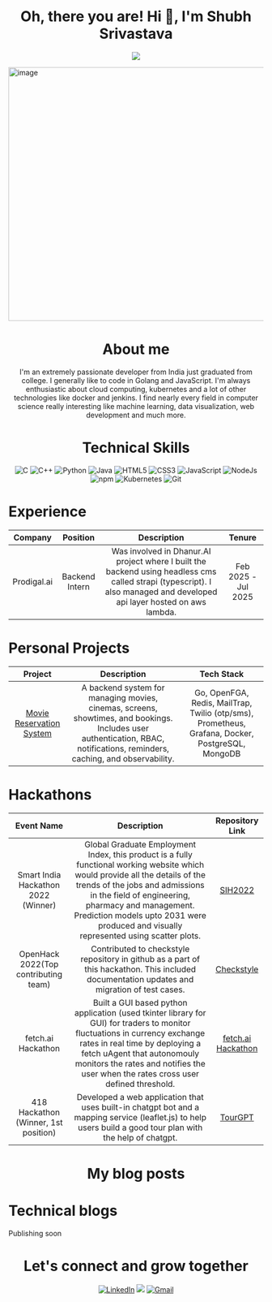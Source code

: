 
<h1 align="center">Oh, there you are! Hi 👋, I'm Shubh Srivastava</h1>
<p align="center">
  <a href="https://github.com/DenverCoder1/readme-typing-svg"><img src="https://readme-typing-svg.herokuapp.com?font=Time+New+Roman&color=cyan&size=25&center=true&vCenter=true&width=600&height=100&lines=नमस्ते+Hello+Привет+你好+salut;Computer+Science+Student+From+India;Hackathon+Master;Cloud+Engineering+Enthusiast;Love+To+Collaborate;Building+Strong+Communities"></a>
</p>

<img width="1500" height="500" alt="image" src="https://github.com/user-attachments/assets/b4190542-5d36-4c22-a142-64807e2fed07" />

<h1 align="center">About me</h1>
 
<p align="center">I'm an extremely passionate developer from India just graduated from college. I generally like to code in Golang and JavaScript. I'm always enthusiastic about cloud computing, kubernetes and a lot of other technologies like docker and jenkins. I find nearly every field in computer science really interesting like machine learning, data visualization, web development and much more.</p>

  
<h1 align="center">Technical Skills</h1>
<p align="center"> 
<img alt="C" src="https://img.shields.io/badge/c-%2300599C.svg?&style=for-the-badge&logo=c&logoColor=white" />
<img alt="C++" src="https://img.shields.io/badge/c++-%2300599C.svg?&style=for-the-badge&logo=c%2B%2B&ogoColor=white" />
 <img alt="Python" src="https://img.shields.io/badge/python-%2314354C.svg?style=for-the-badge&logo=python&logoColor=white"/>
 <img alt="Java" src="https://img.shields.io/badge/java-%23ED8B00.svg?&style=for-the-badge&logo=java&logoColor=white" />
<img alt="HTML5" src="https://img.shields.io/badge/html5-%23E34F26.svg?&style=for-the-badge&logo=html5&logoColor=white" />
 <img alt="CSS3" src="https://img.shields.io/badge/css3-%231572B6.svg?&style=for-the-badge&logo=css3&logoColor=white" />
 <img alt="JavaScript" src="https://img.shields.io/badge/javascript-%23323330.svg?&style=for-the-badge&logo=javascript&logoColor=%23F7DF1E" /> 
 <img alt="NodeJs" src="https://img.shields.io/badge/Node.js-339933?style=for-the-badge&logo=nodedotjs&logoColor=white" />
    <img alt="npm" src="https://img.shields.io/badge/npm-CB3837?style=for-the-badge&logo=npm&logoColor=white" />
    <img alt="Kubernetes" src="https://img.shields.io/badge/kubernetes-326ce5.svg?&style=for-the-badge&logo=kubernetes&logoColor=white" />
    <img alt="Git" src="https://img.shields.io/badge/Git-F05032?style=for-the-badge&logo=git&logoColor=white" />
</p>


<h1 align="left">Experience</h1>

| Company | Position | Description | Tenure |
| :---: | :---: | :---: | :---: |
| Prodigal.ai | Backend Intern | Was involved in Dhanur.AI project where I built the backend using headless cms called strapi (typescript). I also managed and developed api layer hosted on aws lambda. | Feb 2025 - Jul 2025 |

<h1 align="left">Personal Projects</h1>

| Project | Description | Tech Stack |
| :---: | :---: | :---: |
| [Movie Reservation System](https://github.com/ThatSneakyCoder/Movie-Reservation-System) | A backend system for managing movies, cinemas, screens, showtimes, and bookings. Includes user authentication, RBAC, notifications, reminders, caching, and observability. | Go, OpenFGA, Redis, MailTrap, Twilio (otp/sms), Prometheus, Grafana, Docker, PostgreSQL, MongoDB | 

<h1 align="left">Hackathons</h1>

| Event Name | Description | Repository Link |
| :---: | :---: | :---: |
| Smart India Hackathon 2022 (Winner) | Global Graduate Employment Index, this product is a fully functional working website which would provide all the details of the trends of the jobs and admissions in the field of engineering, pharmacy and management.  Prediction models upto 2031 were produced and visually represented using scatter plots. | [SIH2022](https://github.com/shubh220922/Global-Graduate-Employment-Index-SIH-2022-project-) |
| OpenHack 2022(Top contributing team) | Contributed to checkstyle repository in github as a part of this hackathon. This included documentation updates and migration of test cases. | [Checkstyle](https://github.com/checkstyle/checkstyle/pulls?q=is%3Apr+author%3Ashubh220922+is%3Aclosed) |
| fetch.ai Hackathon | Built a GUI based python application (used tkinter library for GUI) for traders to monitor fluctuations in currency exchange rates in real time by deploying a fetch uAgent that autonomouly monitors the rates and notifies the user when the rates cross user defined threshold.| [fetch.ai Hackathon](https://github.com/shubh220922/Fetch.ai-Hackathon-Project) |
| 418 Hackathon (Winner, 1st position) | Developed a web application that uses built-in chatgpt bot and a mapping service (leaflet.js) to help users build a good tour plan with the help of chatgpt. | [TourGPT](https://github.com/shubh220922/Aether-Hackathon-Project/tree/main) |


<h1 align="center">My blog posts</h1>

<h1 align="left">Technical blogs</h1>

<!-- | Blog Name | Description |
| :---: | :---: |
| nil | nil | -->
<p>Publishing soon</p>
 
 <h1 align="center">Let's connect and grow together</h1>
 
 <div align="center">


<a  href="https://www.linkedin.com/in/shubhtech/" target="_blank"><img alt="LinkedIn" src="https://img.shields.io/badge/linkedin%20-%230077B5.svg?&style=for-the-badge&logo=linkedin&logoColor=white" /></a>
<a href="https://twitter.com/ThatSneakyCoder" target="_blank"><img src="https://img.shields.io/badge/twitter-%2300acee.svg?&style=for-the-badge&logo=twitter&logoColor=white&alt=twitter" /></a>
<a href="mailto:shubh.officemail@gmail.com"><img  alt="Gmail" src="https://img.shields.io/badge/Gmail-D14836?style=for-the-badge&logo=gmail&logoColor=white" />
  </a> 

</div>








  
  
  

